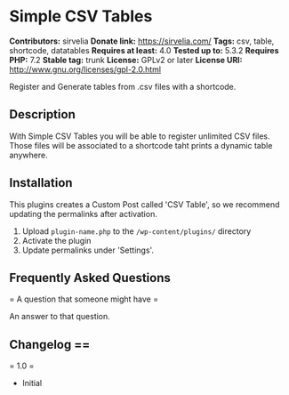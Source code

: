 # Simple CSV Tables
**Contributors:** sirvelia
**Donate link:** https://sirvelia.com/
**Tags:** csv, table, shortcode, datatables
**Requires at least:** 4.0
**Tested up to:** 5.3.2
**Requires PHP:** 7.2
**Stable tag:** trunk
**License:** GPLv2 or later
**License URI:** http://www.gnu.org/licenses/gpl-2.0.html
 
Register and Generate tables from .csv files with a shortcode.

## Description

With Simple CSV Tables you will be able to register unlimited CSV files. Those files will be associated to a shortcode taht prints a dynamic table anywhere.
 

## Installation
 
This plugins creates a Custom Post called 'CSV Table', so we recommend updating the permalinks after activation.
 
1. Upload `plugin-name.php` to the `/wp-content/plugins/` directory
2. Activate the plugin
3. Update permalinks under 'Settings'.
 

## Frequently Asked Questions
 
= A question that someone might have =
 
An answer to that question.
 
 
 
## Changelog ==
 
= 1.0 =
* Initial
